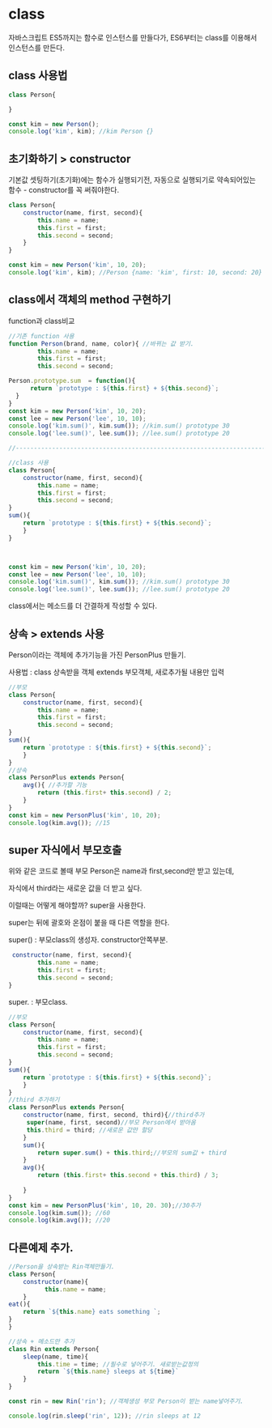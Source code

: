 # class

 자바스크립트 ES5까지는 함수로 인스턴스를 만들다가, ES6부터는 class를 이용해서 인스턴스를 만든다.



## class 사용법 


```js
class Person{

}

const kim = new Person();
console.log('kim', kim); //kim Person {}
```

## 초기화하기 > constructor
기본값 셋팅하기(초기화)에는 함수가 실행되기전, 자동으로 실행되기로 약속되어있는 함수 - constructor를 꼭 써줘야한다.
```js
class Person{
    constructor(name, first, second){ 
        this.name = name;
        this.first = first;
        this.second = second;
    }
}

const kim = new Person('kim', 10, 20);
console.log('kim', kim); //Person {name: 'kim', first: 10, second: 20}

```


## class에서 객체의 method 구현하기
function과 class비교 

```js
//기존 function 사용
function Person(brand, name, color){ //바뀌는 값 받기.
        this.name = name;
        this.first = first;
        this.second = second;

Person.prototype.sum  = function(){
      return `prototype : ${this.first} + ${this.second}`;
  }
}
const kim = new Person('kim', 10, 20);
const lee = new Person('lee', 10, 10);
console.log('kim.sum()', kim.sum()); //kim.sum() prototype 30
console.log('lee.sum()', lee.sum()); //lee.sum() prototype 20

//-----------------------------------------------------------------------

//class 사용
class Person{
    constructor(name, first, second){ 
        this.name = name;
        this.first = first;
        this.second = second;
}
sum(){
    return `prototype : ${this.first} + ${this.second}`;
    }
}



const kim = new Person('kim', 10, 20);
const lee = new Person('lee', 10, 10);
console.log('kim.sum()', kim.sum()); //kim.sum() prototype 30
console.log('lee.sum()', lee.sum()); //lee.sum() prototype 20

```
class에서는 메소드를 더 간결하게 작성할 수 있다.

## 상속 > extends 사용
Person이라는 객체에 추가기능을 가진 PersonPlus 만들기.

사용법 : class 상속받을 객체 extends 부모객체, 새로추가될 내용만 입력
```js
//부모
class Person{
    constructor(name, first, second){ 
        this.name = name;
        this.first = first;
        this.second = second;
}
sum(){
    return `prototype : ${this.first} + ${this.second}`;
    }
}
//상속
class PersonPlus extends Person{
    avg(){ //추가할 기능
        return (this.first+ this.second) / 2;
    }
}
const kim = new PersonPlus('kim', 10, 20);
console.log(kim.avg()); //15
```
## super 자식에서 부모호출

위와 같은 코드로 볼때 부모 Person은 name과 first,second만 받고 있는데, 

자식에서 third라는 새로운 값을 더 받고 싶다.

이럴때는 어떻게 해야할까? super을 사용한다.

super는 뒤에 괄호와 온점이 붙을 때 다른 역할을 한다.

super() : 부모class의 생성자. constructor안쪽부분.
```js
 constructor(name, first, second){ 
        this.name = name;
        this.first = first;
        this.second = second;
}
```
super. : 부모class.

```js
//부모
class Person{
    constructor(name, first, second){ 
        this.name = name;
        this.first = first;
        this.second = second;
}
sum(){
    return `prototype : ${this.first} + ${this.second}`;
    }
}
//third 추가하기
class PersonPlus extends Person{
    constructor(name, first, second, third){//third추가
     super(name, first, second)//부모 Person에서 받아옴
     this.third = third; //새로운 값만 할당
    }
    sum(){
        return super.sum() + this.third;//부모의 sum값 + third
    }
    avg(){ 
        return (this.first+ this.second + this.third) / 3;
    
    }
}
const kim = new PersonPlus('kim', 10, 20. 30);//30추가
console.log(kim.sum()); //60
console.log(kim.avg()); //20
```
## 다른예제 추가.

```js
//Person을 상속받는 Rin객체만들기.
class Person{
    constructor(name){
          this.name = name;
    }
eat(){
    return `${this.name} eats something `;
}
}

//상속 + 메소드만 추가
class Rin extends Person{
    sleep(name, time){
        this.time = time; //필수로 넣어주기. 새로받는값정의 
        return `${this.name} sleeps at ${time}`
    }   
}

const rin = new Rin('rin'); //객체생성 부모 Person이 받는 name넣어주기.

console.log(rin.sleep('rin', 12)); //rin sleeps at 12
```


